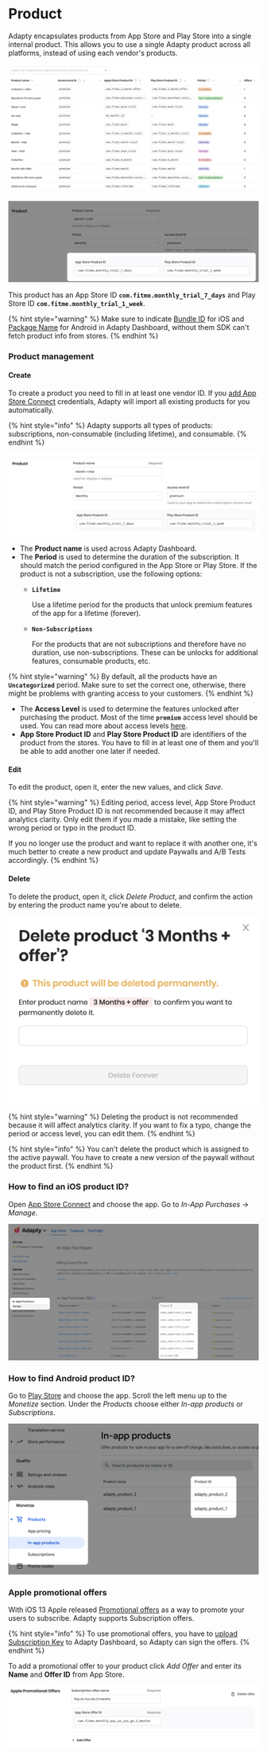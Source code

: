 # Product

Adapty encapsulates products from App Store and Play Store into a single internal product. This allows you to use a single Adapty product across all platforms, instead of using each vendor's products.

![A list of products](../.gitbook/assets/cleanshot-2021-01-22-at-19.18.34.png)

![Adapty Product](../.gitbook/assets/cleanshot-2021-01-22-at-19.20.35.png)

This product has an App Store ID **`com.fitme.monthly_trial_7_days`** and Play Store ID **`com.fitme.monthly_trial_1_week`**.

{% hint style="warning" %}
Make sure to indicate [Bundle ID](https://app.adapty.io/settings/ios-sdk) for iOS and [Package Name](https://app.adapty.io/settings/android-sdk) for Android in Adapty Dashboard, without them SDK can't fetch product info from stores.
{% endhint %}



### Product management

#### Create

To create a product you need to fill in at least one vendor ID. If you [add App Store Connect](../settings/app-store-connect.md) credentials, Adapty will import all existing products for you automatically. 

{% hint style="info" %}
Adapty supports all types of products: subscriptions, non-consumable \(including lifetime\), and consumable.
{% endhint %}

![Product page](../.gitbook/assets/cleanshot-2021-01-22-at-19.25.10.png)

* The **Product name** is used across Adapty Dashboard.
* The **Period** is used to determine the duration of the subscription. It should match the period configured in the App Store or Play Store. If the product is not a subscription, use the following options:
  * **`Lifetime`**

    Use a lifetime period for the products that unlock premium features of the app for a lifetime \(forever\).

  * **`Non-Subscriptions`**

    For the products that are not subscriptions and therefore have no duration, use non-subscriptions. These can be unlocks for additional features, consumable products, etc.

{% hint style="warning" %}
By default, all the products have an **`Uncategorized`** period. Make sure to set the correct one, otherwise, there might be problems with granting access to your customers.
{% endhint %}

* The **Access Level** is used to determine the features unlocked after purchasing the product. Most of the time **`premium`** access level should be used. You can read more about access levels [here](access-level.md).
* **App Store Product ID** and **Play Store Product ID** are identifiers of the product from the stores. You have to fill in at least one of them and you'll be able to add another one later if needed.



#### Edit

To edit the product, open it, enter the new values, and click _Save_.

{% hint style="warning" %}
Editing period, access level, App Store Product ID, and Play Store Product ID is not recommended because it may affect analytics clarity. Only edit them if you made a mistake, like setting the wrong period or typo in the product ID.

If you no longer use the product and want to replace it with another one, it's much better to create a new product and update Paywalls and A/B Tests accordingly.
{% endhint %}



#### Delete

To delete the product, open it, click _Delete Product_, and confirm the action by entering the product name you're about to delete.

![Deleting the product](../.gitbook/assets/cleanshot-2021-01-22-at-21.33.11.png)

{% hint style="warning" %}
Deleting the product is not recommended because it will affect analytics clarity. If you want to fix a typo, change the period or access level, you can edit them.
{% endhint %}

{% hint style="info" %}
You can't delete the product which is assigned to the active paywall. You have to create a new version of the paywall without the product first.
{% endhint %}

### 

### How to find an iOS product ID?

Open [App Store Connect](https://appstoreconnect.apple.com/) and choose the app. Go to _In-App Purchases_ -&gt; _Manage_.

![App Store product IDs](../.gitbook/assets/cleanshot-2021-01-22-at-19.38.32.png)



### How to find Android product ID?

Go to [Play Store](https://play.google.com/apps/publish) and choose the app. Scroll the left menu up to the _Monetize_ section. Under the _Products_ choose either _In-app products_ or _Subscriptions_.

![Play Store product IDs](../.gitbook/assets/cleanshot-2020-11-16-at-00.35.12-2x.png)



### Apple promotional offers

With iOS 13 Apple released [Promotional offers](https://developer.apple.com/documentation/storekit/in-app_purchase/subscriptions_and_offers/implementing_promotional_offers_in_your_app) as a way to promote your users to subscribe. Adapty supports Subscription offers.

{% hint style="info" %}
To use promotional offers, you have to [upload Subscription Key](../settings/ios-sdk.md#subscription-key) to Adapty Dashboard, so Adapty can sign the offers.
{% endhint %}

To add a promotional offer to your product click _Add Offer_ and enter its **Name** and **Offer ID** from App Store.

![Adding Apple promotional offer](../.gitbook/assets/cleanshot-2021-01-22-at-19.49.22.png)



